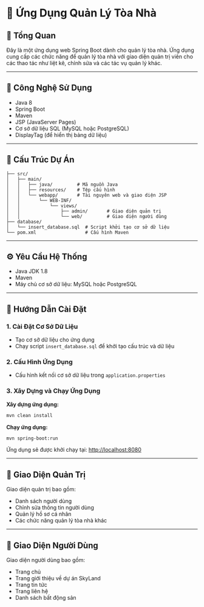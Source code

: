 # 🏢 Ứng Dụng Quản Lý Tòa Nhà

## 📝 Tổng Quan
Đây là một ứng dụng web Spring Boot dành cho quản lý tòa nhà. Ứng dụng cung cấp các chức năng để quản lý tòa nhà với giao diện quản trị viên cho các thao tác như liệt kê, chỉnh sửa và các tác vụ quản lý khác.

---

## 🔧 Công Nghệ Sử Dụng
- Java 8
- Spring Boot
- Maven
- JSP (JavaServer Pages)
- Cơ sở dữ liệu SQL (MySQL hoặc PostgreSQL)
- DisplayTag (để hiển thị bảng dữ liệu)

---

## 📁 Cấu Trúc Dự Án

```
├── src/
│   ├── main/
│   │   ├── java/         # Mã nguồn Java
│   │   ├── resources/    # Tệp cấu hình
│   │   └── webapp/       # Tài nguyên web và giao diện JSP
│   │       └── WEB-INF/
│   │           └── views/
│   │               ├── admin/       # Giao diện quản trị
│   │               └── web/         # Giao diện người dùng
├── database/
│   └── insert_database.sql  # Script khởi tạo cơ sở dữ liệu
└── pom.xml                  # Cấu hình Maven
```

---

## ⚙️ Yêu Cầu Hệ Thống
- Java JDK 1.8
- Maven
- Máy chủ cơ sở dữ liệu: MySQL hoặc PostgreSQL

---

## 🚀 Hướng Dẫn Cài Đặt

### 1. Cài Đặt Cơ Sở Dữ Liệu
- Tạo cơ sở dữ liệu cho ứng dụng
- Chạy script `insert_database.sql` để khởi tạo cấu trúc và dữ liệu

### 2. Cấu Hình Ứng Dụng
- Cấu hình kết nối cơ sở dữ liệu trong `application.properties`

### 3. Xây Dựng và Chạy Ứng Dụng

**Xây dựng ứng dụng:**
```bash
mvn clean install
```

**Chạy ứng dụng:**
```bash
mvn spring-boot:run
```

Ứng dụng sẽ được khởi chạy tại: [http://localhost:8080](http://localhost:8080)

---

## 🔐 Giao Diện Quản Trị

Giao diện quản trị bao gồm:
- Danh sách người dùng
- Chỉnh sửa thông tin người dùng
- Quản lý hồ sơ cá nhân
- Các chức năng quản lý tòa nhà khác

---

## 👤 Giao Diện Người Dùng

Giao diện người dùng bao gồm:
- Trang chủ
- Trang giới thiệu về dự án SkyLand
- Trang tin tức
- Trang liên hệ
- Danh sách bất động sản
